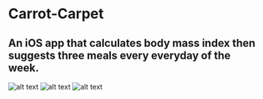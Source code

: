 # Carrot-Carpet
## An iOS app that calculates body mass index then suggests three meals every everyday of the week.
![alt text](https://i.imgur.com/SWBZaPm.png)
![alt text](https://i.imgur.com/oXHUt9E.png)
![alt text](https://i.imgur.com/B5nc49o.png)
